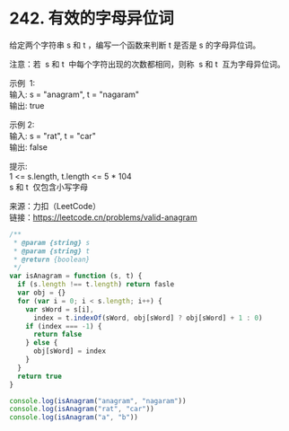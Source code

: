 # 242. 有效的字母异位词

给定两个字符串 s 和 t ，编写一个函数来判断 t 是否是 s 的字母异位词。

注意：若  s 和 t  中每个字符出现的次数都相同，则称  s 和 t  互为字母异位词。

示例  1:  
输入: s = "anagram", t = "nagaram"  
输出: true

示例 2:  
输入: s = "rat", t = "car"  
输出: false

提示:  
1 <= s.length, t.length <= 5 \* 104  
s 和 t  仅包含小写字母

来源：力扣（LeetCode）  
链接：https://leetcode.cn/problems/valid-anagram

```javascript
/**
 * @param {string} s
 * @param {string} t
 * @return {boolean}
 */
var isAnagram = function (s, t) {
  if (s.length !== t.length) return fasle
  var obj = {}
  for (var i = 0; i < s.length; i++) {
    var sWord = s[i],
      index = t.indexOf(sWord, obj[sWord] ? obj[sWord] + 1 : 0)
    if (index === -1) {
      return false
    } else {
      obj[sWord] = index
    }
  }
  return true
}

console.log(isAnagram("anagram", "nagaram"))
console.log(isAnagram("rat", "car"))
console.log(isAnagram("a", "b"))
```

